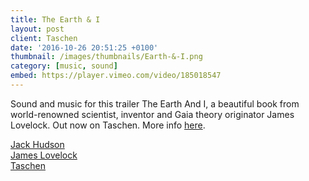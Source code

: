 ```yaml
---
title: The Earth & I
layout: post
client: Taschen
date: '2016-10-26 20:51:25 +0100'
thumbnail: /images/thumbnails/Earth-&-I.png
category: [music, sound]
embed: https://player.vimeo.com/video/185018547
---
```


Sound and music for this trailer The Earth And I, a beautiful book from world-renowned scientist, inventor and Gaia theory originator James Lovelock.
Out now on Taschen. More info [here](https://www.taschen.com/pages/en/catalogue/graphic_design/all/02888/facts.james_lovelock_et_al_the_earth_and_i.htm).

[Jack Hudson](jack-hudson.com)  
[James Lovelock](www.jameslovelock.org)  
[Taschen](https://www.taschen.com/)
